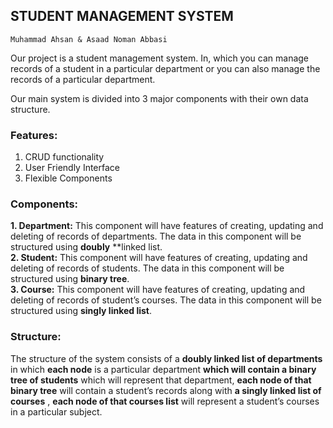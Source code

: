 
## STUDENT MANAGEMENT SYSTEM

```
Muhammad Ahsan & Asaad Noman Abbasi
```
Our project is a student management system. In, which you can manage records of a
student in a particular department or you can also manage the records of a particular
department.

Our main system is divided into 3 major components with their own data structure.

### Features:

1. CRUD functionality
2. User Friendly Interface
3. Flexible Components

### Components:

**1. Department:** This component will have features of creating, updating and deleting of
    records of departments. The data in this component will be structured using **doubly**
    **linked list.
    <br>
**2. Student:** This component will have features of creating, updating and deleting of
    records of students. The data in this component will be structured using **binary tree**.
    <br>
**3. Course:** This component will have features of creating, updating and deleting of
    records of student’s courses. The data in this component will be structured using
    **singly linked list**.

### Structure:

The structure of the system consists of a **doubly linked list of departments** in which **each
node** is a particular department **which will contain a binary tree of students** which will
represent that department, **each node of that binary tree** will contain a student’s records
along with **a singly linked list of courses** , **each node of that courses list** will represent a
student’s courses in a particular subject.



